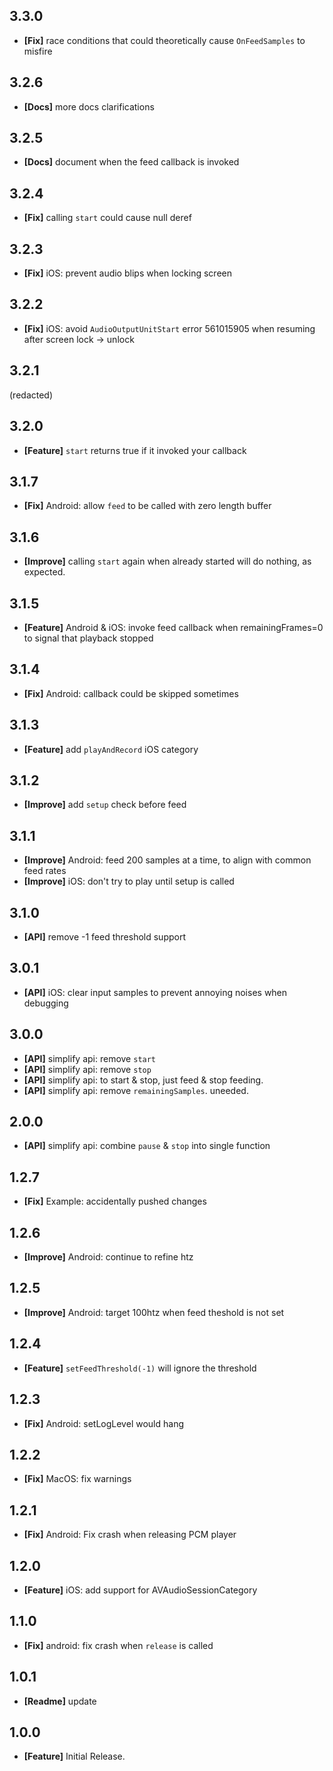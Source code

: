 ## 3.3.0
* **[Fix]** race conditions that could theoretically cause `OnFeedSamples` to misfire

## 3.2.6
* **[Docs]** more docs clarifications

## 3.2.5
* **[Docs]** document when the feed callback is invoked

## 3.2.4
* **[Fix]** calling `start` could cause null deref

## 3.2.3
* **[Fix]** iOS: prevent audio blips when locking screen

## 3.2.2
* **[Fix]** iOS: avoid `AudioOutputUnitStart` error 561015905 when resuming after screen lock → unlock

## 3.2.1
(redacted)

## 3.2.0
* **[Feature]** `start` returns true if it invoked your callback

## 3.1.7
* **[Fix]** Android: allow `feed` to be called with zero length buffer

## 3.1.6
* **[Improve]** calling `start` again when already started will do nothing, as expected.

## 3.1.5
* **[Feature]** Android & iOS: invoke feed callback when remainingFrames=0 to signal that playback stopped

## 3.1.4
* **[Fix]** Android: callback could be skipped sometimes

## 3.1.3
* **[Feature]** add `playAndRecord` iOS category

## 3.1.2
* **[Improve]** add `setup` check before feed

## 3.1.1
* **[Improve]** Android: feed 200 samples at a time, to align with common feed rates
* **[Improve]** iOS: don't try to play until setup is called

## 3.1.0
* **[API]** remove -1 feed threshold support

## 3.0.1
* **[API]** iOS: clear input samples to prevent annoying noises when debugging

## 3.0.0
* **[API]** simplify api: remove `start`
* **[API]** simplify api: remove `stop`
* **[API]** simplify api: to start & stop, just feed & stop feeding.
* **[API]** simplify api: remove `remainingSamples`. uneeded.

## 2.0.0
* **[API]** simplify api: combine `pause` & `stop` into single function

## 1.2.7
* **[Fix]** Example: accidentally pushed changes

## 1.2.6
* **[Improve]** Android: continue to refine htz

## 1.2.5
* **[Improve]** Android: target 100htz when feed theshold is not set

## 1.2.4
* **[Feature]** `setFeedThreshold(-1)` will ignore the threshold 

## 1.2.3
* **[Fix]** Android: setLogLevel would hang

## 1.2.2
* **[Fix]** MacOS: fix warnings

## 1.2.1
* **[Fix]** Android: Fix crash when releasing PCM player

## 1.2.0
* **[Feature]** iOS: add support for AVAudioSessionCategory

## 1.1.0
* **[Fix]** android: fix crash when `release` is called

## 1.0.1
* **[Readme]** update

## 1.0.0
* **[Feature]** Initial Release.
